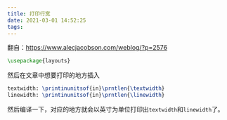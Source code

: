 ```yaml
---
title: 打印行宽
date: 2021-03-01 14:52:25
tags:
---
```


翻自：<https://www.alecjacobson.com/weblog/?p=2576>

```tex
\usepackage{layouts}
```

然后在文章中想要打印的地方插入

```tex
textwidth: \printinunitsof{in}\prntlen{\textwidth}
linewidth: \printinunitsof{in}\prntlen{\linewidth}
```

然后编译一下，对应的地方就会以英寸为单位打印出```textwidth```和```linewidth```了。
